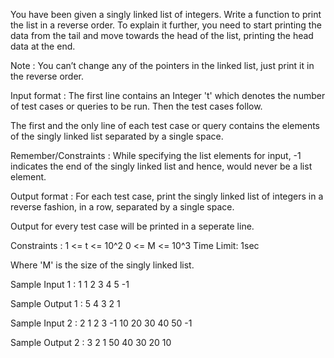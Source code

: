 You have been given a singly linked list of integers. Write a function to print the list in a reverse order.
To explain it further, you need to start printing the data from the tail and move towards the head of the list, printing the head data at the end.

Note :
You can’t change any of the pointers in the linked list, just print it in the reverse order.

Input format :
The first line contains an Integer 't' which denotes the number of test cases or queries to be run. Then the test cases follow.

The first and the only line of each test case or query contains the elements of the singly linked list separated by a single space.

Remember/Constraints :
While specifying the list elements for input, -1 indicates the end of the singly linked list and hence, would never be a list element.

Output format :
For each test case, print the singly linked list of integers in a reverse fashion, in a row, separated by a single space.

Output for every test case will be printed in a seperate line.

Constraints :
1 <= t <= 10^2
0 <= M <= 10^3
Time Limit: 1sec

Where 'M' is the size of the singly linked list.

Sample Input 1 :
1
1 2 3 4 5 -1

Sample Output 1 :
5 4 3 2 1

Sample Input 2 :
2
1 2 3 -1
10 20 30 40 50 -1

Sample Output 2 :
3 2 1
50 40 30 20 10
